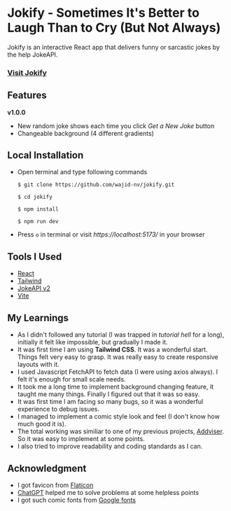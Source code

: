 # Jokify - Sometimes It's Better to Laugh Than to Cry (But Not Always)

Jokify is an interactive React app that delivers funny or sarcastic jokes by the help JokeAPI.

### [Visit Jokify](https://jokify.live.binzek.com/)

## Features

**v1.0.0**

- New random joke shows each time you click _Get a New Joke_ button
- Changeable background (4 different gradients)

## Local Installation

- Open terminal and type following commands

  ```
  $ git clone https://github.com/wajid-nv/jokify.git

  $ cd jokify

  $ npm install

  $ npm run dev
  ```

- Press `o` in terminal or visit _https://localhost:5173/_ in your browser

## Tools I Used

- [React](https://react.dev)
- [Tailwind](https://tailwindcss.com/)
- [JokeAPI v2](https://v2.jokeapi.dev/)
- [Vite](https://vitejs.dev/)

## My Learnings

- As I didn't followed any tutorial (I was trapped in _tutorial hell_ for a long), initially it felt like impossible, but gradually I made it.
- It was first time I am using **Tailwind CSS**. It was a wonderful start. Things felt very easy to grasp. It was really easy to create responsive layouts with it.
- I used Javascript FetchAPI to fetch data (I were using axios always). I felt it's enough for small scale needs.
- It took me a long time to implement background changing feature, it taught me many things. Finally I figured out that it was so easy.
- It was first time I am facing so many bugs, so it was a wonderful experience to debug issues.
- I managed to implement a comic style look and feel (I don't know how much good it is).
- The total working was similiar to one of my previous projects, [Addviser](https://github.com/wajid-nv/addviser). So it was easy to implement at some points.
- I also tried to improve readability and coding standards as I can.

## Acknowledgment

- I got favicon from [Flaticon](https://www.flaticon.com/)
- [ChatGPT](https://chat.openai.com) helped me to solve problems at some helpless points
- I got such comic fonts from [Google fonts](https://fonts.google.com/)

